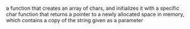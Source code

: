 a function that creates an array of chars, and initializes it with a specific char
function that returns a pointer to a newly allocated space in memory,
which contains a copy of the string given as a parameter
